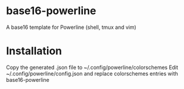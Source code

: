 # base16-powerline
A base16 template for Powerline (shell, tmux and vim)

# Installation
Copy the generated .json file to ~/.config/powerline/colorschemes
Edit ~/.config/powerline/config.json and replace colorschemes entries with base16-powerline

